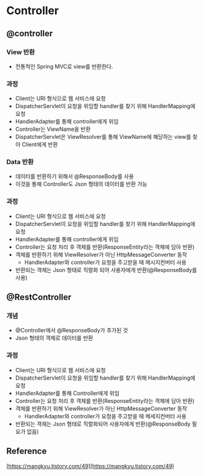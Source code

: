 # Controller

## @controller

### View 반환

- 전통적인 Spring MVC로 view를 반환한다.

### 과정

- Client는 URI 형식으로 웹 서비스에 요청
- DispatcherServlet이 요청을 위임할 handler를 찾기 위해 HandlerMapping에 요청
- HandlerAdapter를 통해 controller에게 위임
- Controller는 ViewName을 반환
- DispatcherServlet은 ViewResolver를 통해 ViewName에 해당하는 view를 찾아 Client에게 반환

### Data 반환

- 데이터를 반환하기 위해서 @ResponseBody를 사용
- 이것을 통해 Controller도 Json 형태의 데이터를 반환 가능

### 과정

- Client는 URI 형식으로 웹 서비스에 요청
- DispatcherServlet이 요청을 위임할 handler를 찾기 위해 HandlerMapping에 요청
- HandlerAdapter를 통해 controller에게 위임
- Controller는 요청 처리 후 객체를 반환(ResponseEntity라는 객체에 담아 반환)
- 객체를 반환하기 위해 ViewResolver가 아닌 HttpMessageConverter 동작
    - HandlerAdapter와 controller가 요청을 주고받을 때 메시지컨버터 사용
- 반환되는 객체는 Json 형태로 직렬화 되어 사용자에게 반환(@ResponseBody를 사용)

## @RestController

### 개념

- @Controller에서 @ResponseBody가 추가된 것
- Json 형태의 객체로 데이터를 반환

### 과정

- Client는 URI 형식으로 웹 서비스에 요청
- DispatcherServlet이 요청을 위임할 handler를 찾기 위해 HandlerMapping에 요청
- HandlerAdapter를 통해 Controller에게 위임
- Controller는 요청 처리 후 객체를 반환(ResponseEntity라는 객체에 담아 반환)
- 객체를 반환하기 위해 ViewResolver가 아닌 HttpMessageConverter 동작
    - HandlerAdapter와 controller가 요청을 주고받을 때 메세지컨버터 사용
- 반환되는 객체는 Json 형태로 직렬화되어 사용자에게 반환(@ResponseBody 필요가 없음)

## Reference

[https://mangkyu.tistory.com/49](https://mangkyu.tistory.com/49)